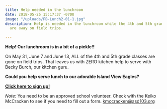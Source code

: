 ```yaml
---
title: Help needed in the lunchroom
date: 2018-05-25 15:17:37 -0700
image: "/uploads/FB-Lunch2-01-1.jpg"
description: Help is needed in the lunchroom while the 4th and 5th grade kitchen helpers
  are away on field trips.

---
```

**Help! Our lunchroom is in a bit of a pickle!!**

On May 31, June 7 and June 13, ALL of the 4th and 5th grade classes are gone on field trips. That leaves us with ZERO kitchen help to serve with Becky Burch, our kitchen guru.

**Could you help serve lunch to our adorable Island View Eagles?**

[**Click here to sign up!**](http://bit.ly/2018lunchhelp "http://bit.ly/2018lunchhelp")

_Note:_ You need to be an approved school volunteer. Check with the Keiko McCracken to see if you need to fill out a form. kmccracken@asd103.org